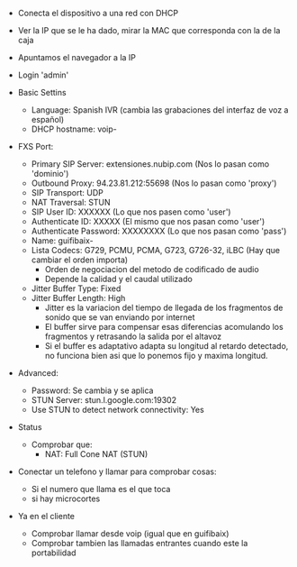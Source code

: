 
- Conecta el dispositivo a una red con DHCP
- Ver la IP que se le ha dado, mirar la MAC que corresponda con la de la caja
- Apuntamos el navegador a la IP
- Login 'admin'

- Basic Settins
	- Language: Spanish IVR (cambia las grabaciones del interfaz de voz a español)
	- DHCP hostname: voip-<idexpediente>
- FXS Port:
	- Primary SIP Server: extensiones.nubip.com  (Nos lo pasan como 'dominio')
	- Outbound Proxy: 94.23.81.212:55698 (Nos lo pasan como 'proxy')
	- SIP Transport: UDP
	- NAT Traversal: STUN
	- SIP User ID: XXXXXX (Lo que nos pasen como 'user')
	- Authenticate ID: XXXXX (El mismo que nos pasan como 'user')
	- Authenticate Password: XXXXXXXX (Lo que nos pasan como 'pass')
	- Name: guifibaix-<idexpediente>
	- Lista Codecs: G729, PCMU, PCMA, G723, G726-32, iLBC (Hay que cambiar el orden importa)
		- Orden de negociacion del metodo de codificado de audio
		- Depende la calidad y el caudal utilizado
	- Jitter Buffer Type: Fixed
	- Jitter Buffer Length: High
		- Jitter es la variacion del tiempo de llegada de los fragmentos de sonido que se van enviando por internet
		- El buffer sirve para compensar esas diferencias acomulando los fragmentos y retrasando la salida por el altavoz
		- Si el buffer es adaptativo adapta su longitud al retardo detectado, no funciona bien asi que lo ponemos fijo y maxima longitud.
- Advanced:
	- Password: Se cambia y se aplica
	- STUN Server: stun.l.google.com:19302
	- Use STUN to detect network connectivity: Yes
- Status
	- Comprobar que:
		-  NAT:  Full Cone NAT (STUN)
- Conectar un telefono y llamar para comprobar cosas:
	- Si el numero que llama es el que toca
	- si hay microcortes
- Ya en el cliente
	- Comprobar llamar desde voip (igual que en guifibaix)
	- Comprobar tambien las llamadas entrantes cuando este la portabilidad






